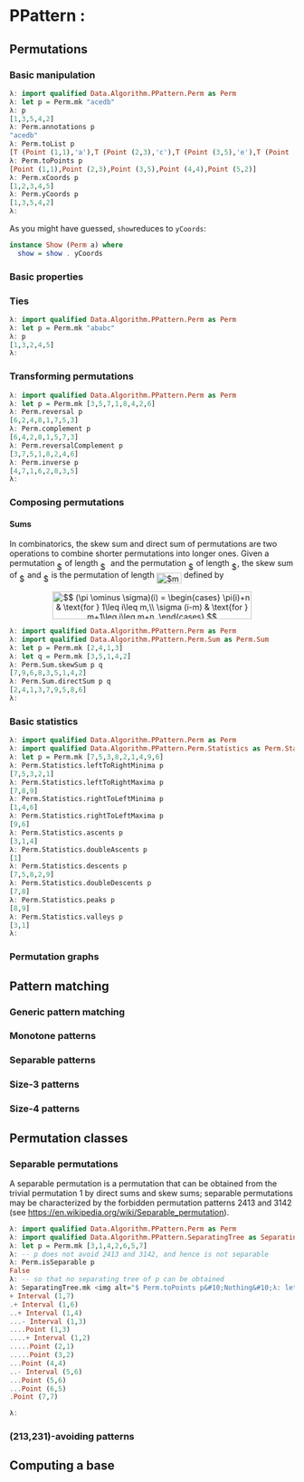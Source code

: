 # PPattern :

## Permutations

### Basic manipulation

```haskell
λ: import qualified Data.Algorithm.PPattern.Perm as Perm
λ: let p = Perm.mk "acedb"
λ: p
[1,3,5,4,2]
λ: Perm.annotations p
"acedb"
λ: Perm.toList p
[T (Point (1,1),'a'),T (Point (2,3),'c'),T (Point (3,5),'e'),T (Point (4,4),'d'),T (Point (5,2),'b')]
λ: Perm.toPoints p
[Point (1,1),Point (2,3),Point (3,5),Point (4,4),Point (5,2)]
λ: Perm.xCoords p
[1,2,3,4,5]
λ: Perm.yCoords p
[1,3,5,4,2]
λ:
```

As you might have guessed, `show`reduces to `yCoords`:

```haskell
instance Show (Perm a) where
  show = show . yCoords
```

### Basic properties


### Ties

```haskell
λ: import qualified Data.Algorithm.PPattern.Perm as Perm
λ: let p = Perm.mk "ababc"
λ: p
[1,3,2,4,5]
λ:
```

### Transforming permutations

```haskell
λ: import qualified Data.Algorithm.PPattern.Perm as Perm
λ: let p = Perm.mk [3,5,7,1,8,4,2,6]
λ: Perm.reversal p
[6,2,4,8,1,7,5,3]
λ: Perm.complement p
[6,4,2,8,1,5,7,3]
λ: Perm.reversalComplement p
[3,7,5,1,8,2,4,6]
λ: Perm.inverse p
[4,7,1,6,2,8,3,5]
λ:
```

### Composing permutations

#### Sums

In combinatorics, the skew sum and direct sum of permutations are two operations
to combine shorter permutations into longer ones. Given a permutation <img alt="$\pi$" src="https://rawgit.com/in	git@github.com:vialette/ppattern/master/svgs/f30fdded685c83b0e7b446aa9c9aa120.svg?invert_in_darkmode" align=middle width="9.922935000000003pt" height="14.102549999999994pt"/> of
length <img alt="$m$" src="https://rawgit.com/in	git@github.com:vialette/ppattern/master/svgs/0e51a2dede42189d77627c4d742822c3.svg?invert_in_darkmode" align=middle width="14.379255000000002pt" height="14.102549999999994pt"/> and the permutation <img alt="$\sigma$" src="https://rawgit.com/in	git@github.com:vialette/ppattern/master/svgs/8cda31ed38c6d59d14ebefa440099572.svg?invert_in_darkmode" align=middle width="9.945705000000002pt" height="14.102549999999994pt"/> of length <img alt="$n$" src="https://rawgit.com/in	git@github.com:vialette/ppattern/master/svgs/55a049b8f161ae7cfeb0197d75aff967.svg?invert_in_darkmode" align=middle width="9.830040000000002pt" height="14.102549999999994pt"/>, the skew sum of <img alt="$\pi$" src="https://rawgit.com/in	git@github.com:vialette/ppattern/master/svgs/f30fdded685c83b0e7b446aa9c9aa120.svg?invert_in_darkmode" align=middle width="9.922935000000003pt" height="14.102549999999994pt"/> and
<img alt="$\sigma$" src="https://rawgit.com/in	git@github.com:vialette/ppattern/master/svgs/8cda31ed38c6d59d14ebefa440099572.svg?invert_in_darkmode" align=middle width="9.945705000000002pt" height="14.102549999999994pt"/> is the permutation of length <img alt="$m + n$" src="https://rawgit.com/in	git@github.com:vialette/ppattern/master/svgs/bfc06c99d626d9ab5e6e152d22661507.svg?invert_in_darkmode" align=middle width="44.25267pt" height="19.10667000000001pt"/> defined by
<p align="center"><img alt="$$&#10;  (\pi \ominus \sigma)(i) =&#10;    \begin{cases}&#10;      \pi(i)+n     &amp; \text{for } 1\leq i\leq m,\\&#10;      \sigma (i-m) &amp; \text{for } m+1\leq i\leq m+n,&#10;    \end{cases}&#10;$$" src="https://rawgit.com/in	git@github.com:vialette/ppattern/master/svgs/66a478f811a8a009451d9ce715cb7654.svg?invert_in_darkmode" align=middle width="351.49454999999995pt" height="49.131389999999996pt"/></p>

<!-- and the direct sum of π and σ is the permutation of length m + n defined by
{\displaystyle (\pi \oplus \sigma )(i)={<p align="center"><img alt="\begin{cases}\pi (i)&amp;{\text{for }}1\leq i\leq m,\\\sigma (i-m)+m&amp;{\text{for }}m+1\leq i\leq m+n.\end{cases}" src="https://rawgit.com/in	git@github.com:vialette/ppattern/master/svgs/7387bcd3b1c905b9aed066e22afbe315.svg?invert_in_darkmode" align=middle width="293.11589999999995pt" height="49.131389999999996pt"/></p>}} (\pi \oplus \sigma )(i)={<p align="center"><img alt="\begin{cases}\pi (i)&amp;{\text{for }}1\leq i\leq m,\\\sigma (i-m)+m&amp;{\text{for }}m+1\leq i\leq m+n.\end{cases}" src="https://rawgit.com/in	git@github.com:vialette/ppattern/master/svgs/7387bcd3b1c905b9aed066e22afbe315.svg?invert_in_darkmode" align=middle width="293.11589999999995pt" height="49.131389999999996pt"/></p>}
 -->

```haskell
λ: import qualified Data.Algorithm.PPattern.Perm as Perm
λ: import qualified Data.Algorithm.PPattern.Perm.Sum as Perm.Sum
λ: let p = Perm.mk [2,4,1,3]
λ: let q = Perm.mk [3,5,1,4,2]
λ: Perm.Sum.skewSum p q
[7,9,6,8,3,5,1,4,2]
λ: Perm.Sum.directSum p q
[2,4,1,3,7,9,5,8,6]
λ:
```

### Basic statistics

```haskell
λ: import qualified Data.Algorithm.PPattern.Perm as Perm
λ: import qualified Data.Algorithm.PPattern.Perm.Statistics as Perm.Statistics
λ: let p = Perm.mk [7,5,3,8,2,1,4,9,6]
λ: Perm.Statistics.leftToRightMinima p
[7,5,3,2,1]
λ: Perm.Statistics.leftToRightMaxima p
[7,8,9]
λ: Perm.Statistics.rightToLeftMinima p
[1,4,6]
λ: Perm.Statistics.rightToLeftMaxima p
[9,6]
λ: Perm.Statistics.ascents p
[3,1,4]
λ: Perm.Statistics.doubleAscents p
[1]
λ: Perm.Statistics.descents p
[7,5,8,2,9]
λ: Perm.Statistics.doubleDescents p
[7,8]
λ: Perm.Statistics.peaks p
[8,9]
λ: Perm.Statistics.valleys p
[3,1]
λ:
```

### Permutation graphs

## Pattern matching

### Generic pattern matching

### Monotone patterns

### Separable patterns

### Size-3 patterns

### Size-4 patterns

## Permutation classes

### Separable permutations

A separable permutation is a permutation that can be obtained from the trivial
permutation 1 by direct sums and skew sums;
separable permutations may be characterized by the forbidden permutation patterns
2413 and 3142
(see <https://en.wikipedia.org/wiki/Separable_permutation>).

```haskell
λ: import qualified Data.Algorithm.PPattern.Perm as Perm
λ: import qualified Data.Algorithm.PPattern.SeparatingTree as SeparatingTree
λ: let p = Perm.mk [3,1,4,2,6,5,7]
λ: -- p does not avoid 2413 and 3142, and hence is not separable
λ: Perm.isSeparable p                  
False
λ: -- so that no separating tree of p can be obtained
λ: SeparatingTree.mk <img alt="$ Perm.toPoints p&#10;Nothing&#10;λ: let q = Perm.mk [3,1,2,4,6,5,7]&#10;λ: Perm.isSeparable q                             -- q does avoid 2413 and 3142, and hence is separable&#10;True&#10;λ: import Data.Maybe&#10;λ: fromJust . SeparatingTree.mk $" src="https://rawgit.com/in	git@github.com:vialette/ppattern/master/svgs/c7be5bdfada4253d65cf69b07d4cdacb.svg?invert_in_darkmode" align=middle width="1011.5407499999999pt" height="45.82083000000002pt"/> Perm.toPoints q -- so that a separating tree of q can be obtained
+ Interval (1,7)
.+ Interval (1,6)
..+ Interval (1,4)
...- Interval (1,3)
....Point (1,3)
....+ Interval (1,2)
.....Point (2,1)
.....Point (3,2)
...Point (4,4)
..- Interval (5,6)
...Point (5,6)
...Point (6,5)
.Point (7,7)

λ:
```

### (213,231)-avoiding patterns

## Computing a base
